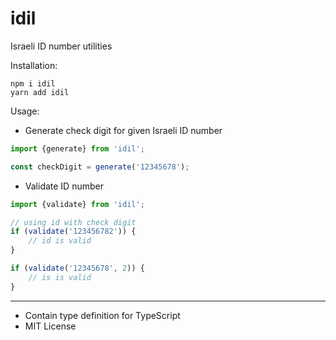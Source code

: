 # idil

Israeli ID number utilities

Installation:
```
npm i idil
yarn add idil
```

Usage:
* Generate check digit for given Israeli ID number
```typescript
import {generate} from 'idil';

const checkDigit = generate('12345678');
```

* Validate ID number
```typescript
import {validate} from 'idil';

// using id with check digit
if (validate('123456782')) {
    // id is valid
}

if (validate('12345678', 2)) {
    // is is valid
}
```

---

* Contain type definition for TypeScript
* MIT License
